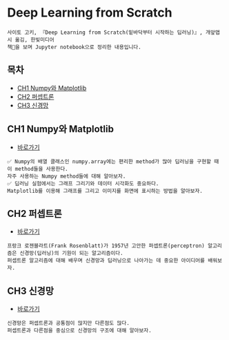 # Deep Learning from Scratch

```
사이토 고키, 『Deep Learning from Scratch(밑바닥부터 시작하는 딥러닝)』, 개앞맵시 옮김, 한빛미디어
책📕을 보며 Jupyter notebook으로 정리한 내용입니다.
```

## 목차

* [CH1 Numpy와 Matplotlib](#ch1-numpy와-matplotlib)
* [CH2 퍼셉트론](#ch2-퍼셉트론)
* [CH3 신경망](#ch3-신경망)

## CH1 Numpy와 Matplotlib

* [바로가기](./numpy_and_matplotlib.ipynb)

```
✅ Numpy의 배열 클래스인 numpy.array에는 편리한 method가 많아 딥러닝을 구현할 때 이 method들을 사용한다. 
자주 사용하는 Numpy method들에 대해 알아보자.
✅ 딥러닝 실험에서는 그래프 그리기와 데이터 시각화도 중요하다. 
Matplotlib를 이용해 그래프를 그리고 이미지를 화면에 표시하는 방법을 알아보자.
```

## CH2 퍼셉트론

* [바로가기](./perceptron.ipynb)

```
프랑크 로젠블라트(Frank Rosenblatt)가 1957년 고안한 퍼셉트론(perceptron) 알고리즘은 신경망(딥러닝)의 기원이 되는 알고리즘이다. 
퍼셉트론 알고리즘에 대해 배우며 신경망과 딥러닝으로 나아가는 데 중요한 아이디어를 배워보자.
```

## CH3 신경망

* [바로가기](./neural-network.ipynb)

```
신경망은 퍼셉트론과 공통점이 많지만 다른점도 많다. 
퍼셉트론과 다른점을 중심으로 신경망의 구조에 대해 알아보자.
```

